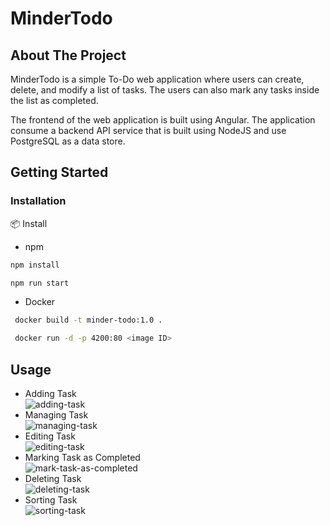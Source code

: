 # MinderTodo

## About The Project

MinderTodo is a simple To-Do web application where users can create, delete, and modify a list of tasks. The users can also
mark any tasks inside the list as completed.


The frontend of the web application is built using Angular. The application consume a backend API service that is built using NodeJS and use PostgreSQL as a data store.


## Getting Started

### Installation

📦 Install
* npm
 ```sh
 npm install
  ```
   ```sh
 npm run start
  ```
* Docker
 ```sh
  docker build -t minder-todo:1.0 .
  ```
 ```sh
  docker run -d -p 4200:80 <image ID>
  ```

## Usage
* Adding Task  
 ![adding-task](https://user-images.githubusercontent.com/63526142/191202767-38d65fd2-9855-433b-9d50-a212733cf6cc.gif)
* Managing Task  
 ![managing-task](https://user-images.githubusercontent.com/63526142/191203622-f7870128-81bc-4e61-b9d1-590d7f6c76a4.gif)
* Editing Task  
![editing-task](https://user-images.githubusercontent.com/63526142/191204249-9f8490ca-b17b-4151-9266-f3cd3aad3f30.gif)
* Marking Task as Completed  
![mark-task-as-completed](https://user-images.githubusercontent.com/63526142/191204679-996b690d-038d-4916-94f0-cb12bd833abd.gif)
* Deleting Task  
![deleting-task](https://user-images.githubusercontent.com/63526142/191205089-431015da-69c0-44e9-9a2d-b9db9641fcfd.gif)
* Sorting Task  
![sorting-task](https://user-images.githubusercontent.com/63526142/191205783-1a8922fe-acee-4df1-a886-a3db24f1d1f1.gif)





